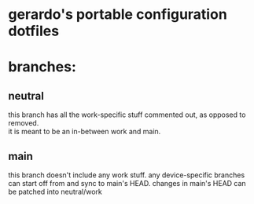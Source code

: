 # gerardo's portable configuration dotfiles

# branches:
## neutral
this branch has all the work-specific stuff commented out, as opposed to removed.  
it is meant to be an in-between work and main.

## main
this branch doesn't include any work stuff. any device-specific branches can start off from and sync to main's HEAD.
changes in main's HEAD can be patched into neutral/work
